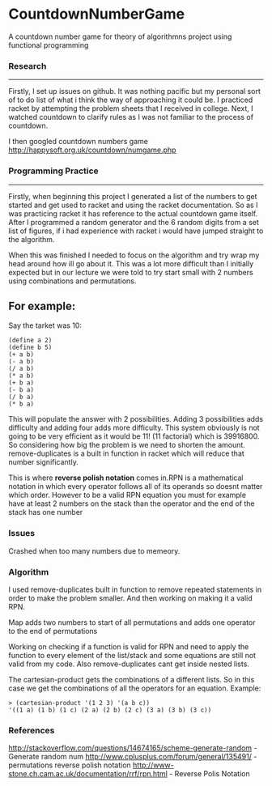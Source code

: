 # CountdownNumberGame
A countdown number game for theory of algorithmns project using functional programming

### Research
--------------------
Firstly, I set up issues on github. It was nothing pacific but my personal sort of
to do list of what i think the way of approaching it could be.
I practiced racket by attempting the problem sheets that I received in college.
Next, I watched countdown to clarify rules as I was not familiar to the process of countdown.

I then googled countdown numbers game http://happysoft.org.uk/countdown/numgame.php

### Programming Practice
------------------------
Firstly, when beginning this project I generated a list of the numbers to get started 
and get used to racket and using the racket documentation. So as I was practicing racket it has 
reference to the actual countdown game itself.
 After I programmed a random generator and the 6 random digits from
a set list of figures,  if i had experience with
racket i would have jumped straight to the algorithm. 

When this was finished I needed to focus on the algorithm and try wrap
my head around how ill go about it. This was a lot more difficult than I initially expected but 
in our lecture we were told to try start small with 2 numbers using combinations and permutations.

For example:
------------
Say the tarket was 10:
```racket
(define a 2)
(define b 5)
(+ a b)
(- a b)
(/ a b)
(* a b)
(+ b a)
(- b a)
(/ b a)
(* b a)
```

This will populate the answer with 2 possibilities.
Adding 3 possibilities adds difficulty and adding four adds more difficulty. This system obviously is not going to be very
efficient as it would be 11! (11 factorial) which is 39916800. So considering how big the problem is we need to shorten the amount.
remove-duplicates is a built in function in racket which will reduce that number significantly.


This is where **reverse polish notation** comes in.RPN is a mathematical notation in which every operator follows all of its operands so 
doesnt matter which order. However to be a valid RPN equation you must for example have at least 2 numbers on the stack than the operator
and the end of the stack has one number  

### Issues
Crashed when too many numbers due to memeory.

### Algorithm 
I used remove-duplicates built in function to remove repeated statements in order
to make the problem smaller. And then working on making it a valid RPN.

Map adds two numbers to start of all permutations and adds one operator to the end of permutations

Working on checking if a function is valid for RPN and need to apply the function to 
every element of the list/stack and some equations are still not valid from my code. Also
remove-duplicates cant get inside nested lists.

The cartesian-product gets the combinations of a different lists. So in this case we get the 
combinations of all the operators for an equation. 
Example:

```racket
> (cartesian-product '(1 2 3) '(a b c))
'((1 a) (1 b) (1 c) (2 a) (2 b) (2 c) (3 a) (3 b) (3 c))
```



### References
http://stackoverflow.com/questions/14674165/scheme-generate-random   -  Generate random num
http://www.cplusplus.com/forum/general/135491/ - permutations reverse polish notation
http://www-stone.ch.cam.ac.uk/documentation/rrf/rpn.html - Reverse Polis Notation
